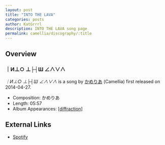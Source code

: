 ```yaml
---
layout: post
title: "INTO THE LAVA"
categories: posts
author: KatGrrrl
description: INTO THE LAVA song page
permalink: camellia/discography/:title
---
```


## Overview

### ｜И⊥○ ⊥├┤Ш ∠∧∨∧

*｜И⊥○ ⊥├┤Ш ∠∧∨∧* is a song by [かめりあ](/camellia) (Camellia) first released on 2014-04-27.

* Composition: かめりあ
* Length: 05:57
* Album Appearances: [\[diffraction\]](<{% link postsInclude/_posts/camellia/albums/diffraction/2023-12-05-diffraction.md %}>)

## External Links

* [Spotify](https://open.spotify.com/track/0nn7pL7Ah4P32fH1QKUuAz?si=cffb1fb89e034293)
